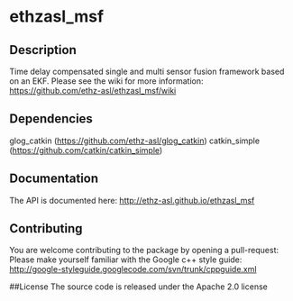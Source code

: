 ethzasl_msf
=====================

## Description
Time delay compensated single and multi sensor fusion framework based on an EKF.
Please see the wiki for more information: https://github.com/ethz-asl/ethzasl_msf/wiki

## Dependencies
glog_catkin (https://github.com/ethz-asl/glog_catkin)
catkin_simple (https://github.com/catkin/catkin_simple)

## Documentation
The API is documented here: http://ethz-asl.github.io/ethzasl_msf

## Contributing
You are welcome contributing to the package by opening a pull-request:
Please make yourself familiar with the Google c++ style guide: 
http://google-styleguide.googlecode.com/svn/trunk/cppguide.xml


##License
The source code is released under the Apache 2.0 license
